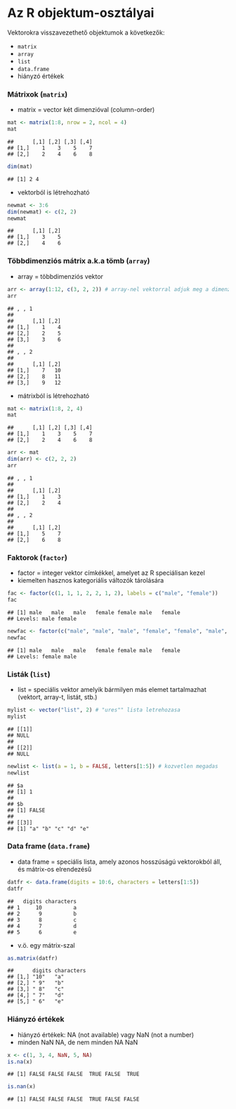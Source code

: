 # Az R objektum-osztályai

Vektorokra visszavezethető objektumok a következők:
- `matrix`
- `array`
- `list`
- `data.frame`
- hiányzó értékek

### Mátrixok (`matrix`)
- matrix = vector két dimenzióval (column-order)

```r
mat <- matrix(1:8, nrow = 2, ncol = 4)
mat
```

```
##      [,1] [,2] [,3] [,4]
## [1,]    1    3    5    7
## [2,]    2    4    6    8
```

```r
dim(mat)
```

```
## [1] 2 4
```
- vektorból is létrehozható

```r
newmat <- 3:6
dim(newmat) <- c(2, 2)
newmat
```

```
##      [,1] [,2]
## [1,]    3    5
## [2,]    4    6
```

### Többdimenziós mátrix a.k.a tömb (`array`)
- array = többdimenziós vektor

```r
arr <- array(1:12, c(3, 2, 2)) # array-nel vektorral adjuk meg a dimenziokat
arr
```

```
## , , 1
## 
##      [,1] [,2]
## [1,]    1    4
## [2,]    2    5
## [3,]    3    6
## 
## , , 2
## 
##      [,1] [,2]
## [1,]    7   10
## [2,]    8   11
## [3,]    9   12
```

- mátrixból is létrehozható

```r
mat <- matrix(1:8, 2, 4)
mat
```

```
##      [,1] [,2] [,3] [,4]
## [1,]    1    3    5    7
## [2,]    2    4    6    8
```

```r
arr <- mat
dim(arr) <- c(2, 2, 2)
arr
```

```
## , , 1
## 
##      [,1] [,2]
## [1,]    1    3
## [2,]    2    4
## 
## , , 2
## 
##      [,1] [,2]
## [1,]    5    7
## [2,]    6    8
```

### Faktorok (`factor`)
- factor = integer vektor címkékkel, amelyet az R speciálisan kezel
- kiemelten hasznos kategoriális változók tárolására

```r
fac <- factor(c(1, 1, 1, 2, 2, 1, 2), labels = c("male", "female"))
fac
```

```
## [1] male   male   male   female female male   female
## Levels: male female
```

```r
newfac <- factor(c("male", "male", "male", "female", "female", "male", "female"))
newfac
```

```
## [1] male   male   male   female female male   female
## Levels: female male
```

### Listák (`list`)
- list = speciális vektor amelyik bármilyen más elemet tartalmazhat (vektort, array-t, listát, stb.)

```r
mylist <- vector("list", 2) # "ures"" lista letrehozasa
mylist
```

```
## [[1]]
## NULL
## 
## [[2]]
## NULL
```

```r
newlist <- list(a = 1, b = FALSE, letters[1:5]) # kozvetlen megadas
newlist
```

```
## $a
## [1] 1
## 
## $b
## [1] FALSE
## 
## [[3]]
## [1] "a" "b" "c" "d" "e"
```

### Data frame (`data.frame`)
- data frame = speciális lista, amely azonos hosszúságú vektorokból áll, és 
mátrix-os elrendezésű

```r
datfr <- data.frame(digits = 10:6, characters = letters[1:5])
datfr
```

```
##   digits characters
## 1     10          a
## 2      9          b
## 3      8          c
## 4      7          d
## 5      6          e
```
- v.ö. egy mátrix-szal

```r
as.matrix(datfr)
```

```
##      digits characters
## [1,] "10"   "a"       
## [2,] " 9"   "b"       
## [3,] " 8"   "c"       
## [4,] " 7"   "d"       
## [5,] " 6"   "e"
```

### Hiányzó értékek
- hiányzó értékek: NA (not available) vagy NaN (not a number)
- minden NaN NA, de nem minden NA NaN

```r
x <- c(1, 3, 4, NaN, 5, NA)
is.na(x)
```

```
## [1] FALSE FALSE FALSE  TRUE FALSE  TRUE
```

```r
is.nan(x)
```

```
## [1] FALSE FALSE FALSE  TRUE FALSE FALSE
```
